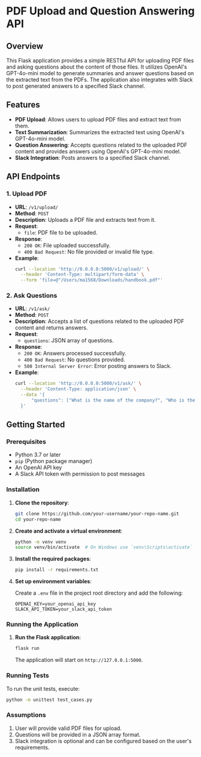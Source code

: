 # PDF Upload and Question Answering API

## Overview

This Flask application provides a simple RESTful API for uploading PDF files and asking questions about the content of those files. It utilizes OpenAI's GPT-4o-mini model to generate summaries and answer questions based on the extracted text from the PDFs. The application also integrates with Slack to post generated answers to a specified Slack channel.

## Features

- **PDF Upload**: Allows users to upload PDF files and extract text from them.
- **Text Summarization**: Summarizes the extracted text using OpenAI's GPT-4o-mini model.
- **Question Answering**: Accepts questions related to the uploaded PDF content and provides answers using OpenAI's GPT-4o-mini model.
- **Slack Integration**: Posts answers to a specified Slack channel.

## API Endpoints

### 1. Upload PDF

- **URL**: `/v1/upload/`
- **Method**: `POST`
- **Description**: Uploads a PDF file and extracts text from it.
- **Request**:
  - `file`: PDF file to be uploaded.
- **Response**:
  - `200 OK`: File uploaded successfully.
  - `400 Bad Request`: No file provided or invalid file type.
- **Example**:
  ```bash
  curl --location 'http://0.0.0.0:5000/v1/upload/' \
    --header 'Content-Type: multipart/form-data' \
    --form 'file=@"/Users/ma1568/Downloads/handbook.pdf"'

### 2. Ask Questions

- **URL**: `/v1/ask/`
- **Method**: `POST`
- **Description**: Accepts a list of questions related to the uploaded PDF content and returns answers.
- **Request**:
  - `questions`: JSON array of questions.
- **Response**:
  - `200 OK`: Answers processed successfully.
  - `400 Bad Request`: No questions provided.
  - `500 Internal Server Error`: Error posting answers to Slack.
- **Example**:
  ```bash
  curl --location 'http://0.0.0.0:5000/v1/ask/' \
    --header 'Content-Type: application/json' \
    --data '{
        "questions": ["What is the name of the company?", "Who is the CEO of the company?", "What is their vacation policy?", "What is the termination policy?"]
    }'
  

## Getting Started

### Prerequisites

- Python 3.7 or later
- `pip` (Python package manager)
- An OpenAI API key
- A Slack API token with permission to post messages

### Installation

1. **Clone the repository**:

    ```bash
    git clone https://github.com/your-username/your-repo-name.git
    cd your-repo-name
    ```

2. **Create and activate a virtual environment**:

    ```bash
    python -m venv venv
    source venv/bin/activate  # On Windows use `venv\Scripts\activate`
    ```

3. **Install the required packages**:

    ```bash
    pip install -r requirements.txt
    ```

4. **Set up environment variables**:

    Create a `.env` file in the project root directory and add the following:

    ```env
    OPENAI_KEY=your_openai_api_key
    SLACK_API_TOKEN=your_slack_api_token
    ```

### Running the Application

1. **Run the Flask application**:

    ```bash
    flask run
    ```

   The application will start on `http://127.0.0.1:5000`.

### Running Tests

To run the unit tests, execute:

```bash
python -m unittest test_cases.py
```

### Assumptions

1. User will provide valid PDF files for upload.
2. Questions will be provided in a JSON array format.
3. Slack integration is optional and can be configured based on the user's requirements.
